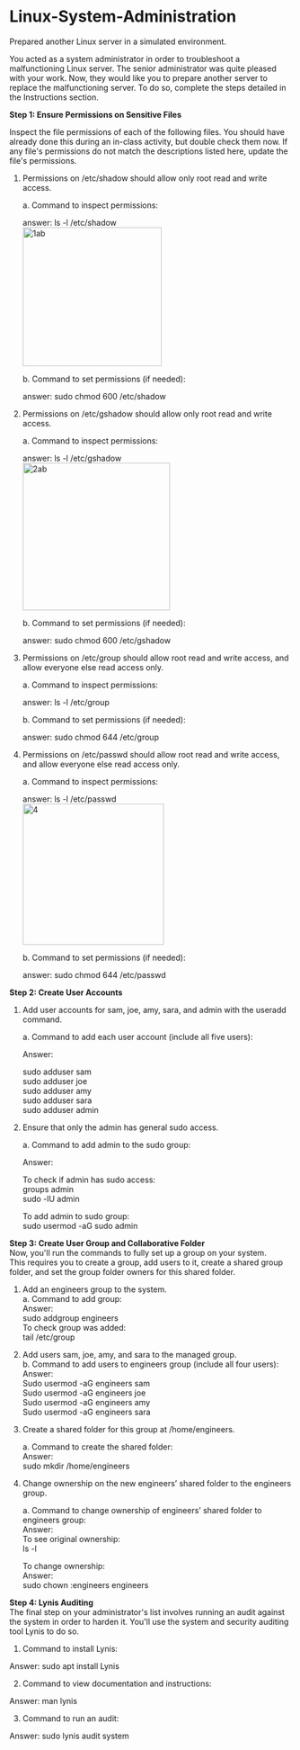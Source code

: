 # Linux-System-Administration
Prepared another Linux server in a simulated environment.

You acted as a system administrator in order to troubleshoot a malfunctioning Linux server.  The senior administrator was quite pleased with your work. Now, they would like you to prepare another server to replace the malfunctioning server. To do so, complete the steps detailed in the Instructions section.

**Step 1: Ensure Permissions on Sensitive Files**

Inspect the file permissions of each of the following files. You should have already done this during an in-class activity, but double check them now. If any file's permissions do not match the descriptions listed here, update the file's permissions.

1. Permissions on /etc/shadow should allow only root read and write access.

    a. Command to inspect permissions:

    answer: ls -l /etc/shadow  
    <img width="247" alt="1ab" src="https://user-images.githubusercontent.com/106919343/200633831-71c5daee-784f-4eb7-9b2c-92c775fe3e5e.png">

    b. Command to set permissions (if needed):

    answer: sudo chmod 600 /etc/shadow  
    

2. Permissions on /etc/gshadow should allow only root read and write access.

    a. Command to inspect permissions:

    answer: ls -l /etc/gshadow  
    <img width="262" alt="2ab" src="https://user-images.githubusercontent.com/106919343/200634447-8d21774e-db86-4ce3-b0de-844de0c58f1f.png">

    b. Command to set permissions (if needed):

    answer: sudo chmod 600 /etc/gshadow


3. Permissions on /etc/group should allow root read and write access, and allow everyone else read access only.

    a. Command to inspect permissions:

    answer: ls -l /etc/group

    b. Command to set permissions (if needed):

    answer: sudo chmod 644 /etc/group


4. Permissions on /etc/passwd should allow root read and write access, and allow everyone else read access only.

    a. Command to inspect permissions:

    answer: ls -l /etc/passwd  
    <img width="251" alt="4" src="https://user-images.githubusercontent.com/106919343/200634826-c667bf68-cdb4-4ad5-a9d7-176e4cf2758e.png">

    b. Command to set permissions (if needed):

    answer: sudo chmod 644 /etc/passwd

**Step 2: Create User Accounts**

1. Add user accounts for sam, joe, amy, sara, and admin with the useradd command.

    a. Command to add each user account (include all five users):
    
    Answer:

      sudo adduser sam  
      sudo adduser joe  
      sudo adduser amy  
      sudo adduser sara  
      sudo adduser admin  


2. Ensure that only the admin has general sudo access.

    a. Command to add admin to the sudo group:
    
     Answer:

      To check if admin has sudo access:  
      groups admin   
      sudo -lU admin  

      To add admin to sudo group:  
      sudo usermod -aG sudo admin  

**Step 3: Create User Group and Collaborative Folder**  
Now, you'll run the commands to fully set up a group on your system.  
This requires you to create a group, add users to it, create a shared group folder, and set the group folder owners for this shared folder.  

1. Add an engineers group to the system.  
    a. Command to add group:  
    Answer:  
    sudo addgroup engineers  
    To check group was added:  
    tail /etc/group

2. Add users sam, joe, amy, and sara to the managed group.  
    b. Command to add users to engineers group (include all four users):  
    Answer:  
    Sudo usermod -aG engineers sam  
    Sudo usermod -aG engineers joe  
    Sudo usermod -aG engineers amy  
    Sudo usermod -aG engineers sara  

3. Create a shared folder for this group at /home/engineers.  

    a. Command to create the shared folder:  
    Answer:  
    sudo mkdir /home/engineers  

4. Change ownership on the new engineers’ shared folder to the engineers group.  

    a. Command to change ownership of engineers’ shared folder to engineers group:  
    Answer:  
    To see original ownership:  
    ls -l   

    To change ownership:  
    Answer:  
    sudo chown :engineers engineers  

**Step 4: Lynis Auditing**  
The final step on your administrator's list involves running an audit against the system in order to harden it. You'll use the system and security auditing tool Lynis to do so.  
1. Command to install Lynis:  

Answer: sudo apt install Lynis  

2. Command to view documentation and instructions:  

Answer: man lynis

3. Command to run an audit:

Answer: sudo lynis audit system



